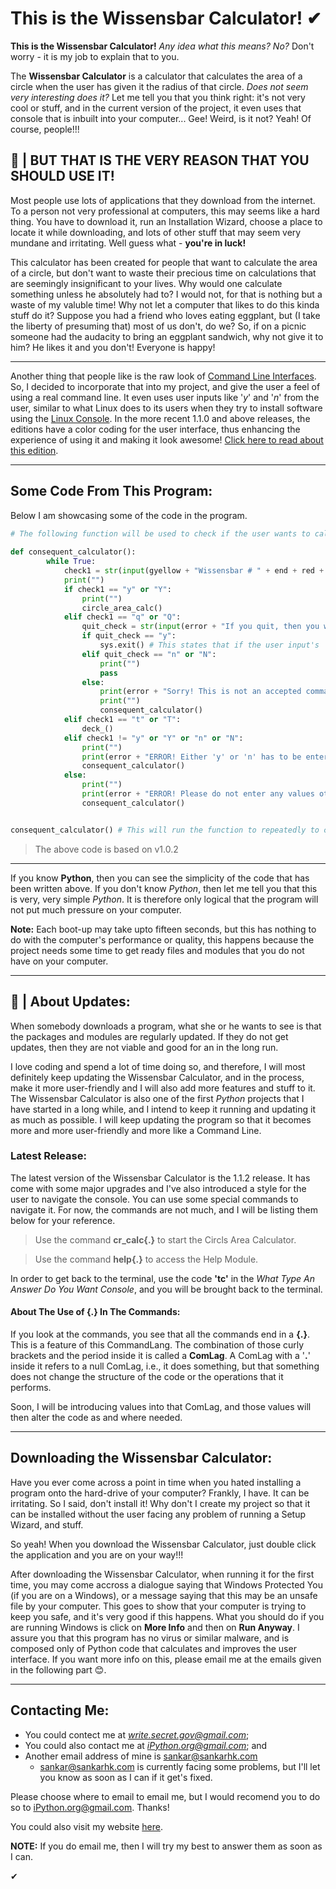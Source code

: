 # This is the Wissensbar Calculator! ✔

**This is the Wissensbar Calculator!** *Any idea what this means? No?* Don't worry - it is my job to explain that to you.

The **Wissensbar Calculator** is a calculator that calculates the area of a circle when the user has given it the radius of that circle. *Does not seem very interesting does it?* Let me tell you that you think right: it's not very cool or stuff, and in the current version of the project, it even uses that console that is inbuilt into your computer... Gee! Weird, is it not? Yeah! Of course, people!!!

## 🚀 | **BUT THAT IS THE VERY REASON THAT YOU SHOULD USE IT!**

Most people use lots of applications that they download from the internet. To a person not very professional at computers, this may seems like a hard thing. You have to download it, run an Installation Wizard, choose a place to locate it while downloading, and lots of other stuff that may seem very mundane and irritating. Well guess what - **you're in luck!**

This calculator has been created for people that want to calculate the area of a circle, but don't want to waste their precious time on calculations that are seemingly insignificant to your lives. Why would one calculate something unless he absolutely had to? I would not, for that is nothing but a waste of my valuble time! Why not let a computer that likes to do this kinda stuff do it? 
Suppose you had a friend who loves eating eggplant, but (I take the liberty of presuming that) most of us don't, do we? So, if on a picnic someone had the audacity to bring an eggplant sandwich, why not give it to him? He likes it and you don't! Everyone is happy!

--- 

Another thing that people like is the raw look of [Command Line Interfaces](https://en.wikipedia.org/wiki/Command-line_interface). So, I decided to incorporate that into my project, and give the user a feel of using a real command line. It even uses user inputs like '*y*' and '*n*' from the user, similar to what Linux does to its users when they try to install software using the [Linux Console](https://en.wikipedia.org/wiki/Linux_console). In the more recent 1.1.0 and above releases, the editions have a color coding for the user interface, thus enhancing the experience of using it and making it look awesome! [Click here to read about this edition](https://github.com/sankar-1776/Wissensbar#latest-release).

---

## Some Code From This Program: 

Below I am showcasing some of the code in the program.

```py
# The following function will be used to check if the user wants to calculate the areas of further circles and then loop him/her back to circle_area_calc().
    
def consequent_calculator():
        while True:
            check1 = str(input(gyellow + "Wissensbar # " + end + red + "Type in 'y' to calculate another circle's area or 'q' to quit" + end + result + " %%>>> " + end))
            print("")
            if check1 == "y" or "Y":
                print("")
                circle_area_calc()
            elif check1 == "q" or "Q":
                quit_check = str(input(error + "If you quit, then you will have to restart the machine. Are you sure that you want to quit? If yes, then enter 'y' and hit enter, if not, then hit 'n' and then enter" + end + result + " %%>>> " + end))
                if quit_check == "y":
                    sys.exit() # This states that if the user input's 'n', then the program will self kill
                elif quit_check == "n" or "N":
                    print("")
                    pass
                else:
                    print(error + "Sorry! This is not an accepted command. Please check and try again." + end)
                    print("")
                    consequent_calculator()
            elif check1 == "t" or "T":
                deck_()
            elif check1 != "y" or "Y" or "n" or "N":
                print("")
                print(error + "ERROR! Either 'y' or 'n' has to be entered." + end)
                consequent_calculator()
            else:
                print("")
                print(error + "ERROR! Please do not enter any values other than 'y' or 'n'."+ end)
                consequent_calculator()


consequent_calculator() # This will run the function to repeatedly to check if the user wants to calculate the area of further circles (consequent_calculator).

```
 > The above code is based on v1.0.2
 
---

If you know **Python**, then you can see the simplicity of the code that has been written above. If you don't know *Python*, then let me tell you that this is very, very simple *Python*. It is therefore only logical that the program will not put much pressure on your computer. 

**Note:** Each boot-up may take upto fifteen seconds, but this has nothing to do with the computer's performance or quality, this happens because the project needs some time to get ready files and modules that you do not have on your computer. 

---
## 👋 | About Updates:
When somebody downloads a program, what she or he wants to see is that the packages and modules are regularly updated. If they do not get updates, then they are not viable and good for an in the long run. 

I love coding and spend a lot of time doing so, and therefore, I will most definitely keep updating the Wissensbar Calculator, and in the process, make it more user-friendly and I will also add more features and stuff to it. The Wissensbar Calculator is also one of the first *Python* projects that I have started in a long while, and I intend to keep it running and updating it as much as possible. 
I will keep updating the program so that it becomes more and more user-friendly and more like a Command Line. 

### Latest Release:
The latest version of the Wissensbar Calculator is the 1.1.2 release. It has come with some major upgrades and I've also introduced a style for the user to navigate the console. You can use some special commands to navigate it. For now, the commands are not much, and I will be listing them below for your reference. 

> Use the command **cr_calc{.}** to start the Circls Area Calculator.

> Use the command **help{.}** to access the Help Module. 

In order to get back to the terminal, use the code **'tc'** in the *What Type An Answer Do You Want Console*, and you will be brought back to the terminal. 

 #### About The Use of {.} In The Commands:
 If you look at the commands, you see that all the commands end in a **{.}**. This is a feature of this CommandLang. The combination of those curly brackets and the period inside it is called a **ComLag**. A ComLag with a '**.**' inside it refers to a null ComLag, i.e., it does something, but that something does not change the structure of the code or the operations that it performs. 
 
Soon, I will be introducing values into that ComLag, and those values will then alter the code as and where needed. 

---

## Downloading the Wissensbar Calculator:
Have you ever come across a point in time when you hated installing a program onto the hard-drive of your computer? Frankly, I have. It can be irritating. So I said, don't install it! Why don't I create my project so that it can be installed without the user facing any problem of running a Setup Wizard, and stuff. 

So yeah! When you download the Wissensbar Calculator, just double click the application and you are on your way!!!

After downloading the Wissensbar Calculator, when running it for the first time, you may come accross a dialogue saying that Windows Protected You (if you are on a Windows), or a message saying that this may be an unsafe file by your computer. This goes to show that your computer is trying to keep you safe, and it's very good if this happens. What you should do if you are running Windows is click on **More Info** and then on **Run Anyway**. I assure you that this program has no virus or similar malware, and is composed only of Python code that calculates and improves the user interface. If you want more info on this, please email me at the emails given in the following part 😊.

---

## Contacting Me:
- You could contect me at *write.secret.gov@gmail.com*;
- You could also contact me at *iPython.org@gmail.com*; and
- Another email address of mine is sankar@sankarhk.com
    - sankar@sankarhk.com is currently facing some problems, but I'll let you know as soon as I can if it get's fixed. 

Please choose where to email to email me, but I would recomend you to do so to iPython.org@gmail.com. Thanks!

You could also visit my website [here](https://www.sankarhk.com/).

**NOTE:** If you do email me, then I will try my best to answer them as soon as I can. 

✔

